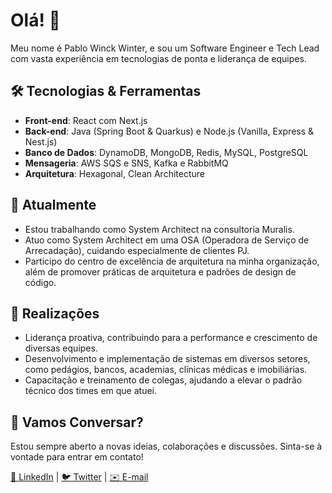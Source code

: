 # Olá! 👋

Meu nome é Pablo Winck Winter, e sou um Software Engineer e Tech Lead com vasta experiência em tecnologias de ponta e liderança de equipes.

## 🛠️ Tecnologias & Ferramentas
- **Front-end**: React com Next.js
- **Back-end**: Java (Spring Boot & Quarkus) e Node.js (Vanilla, Express & Nest.js)
- **Banco de Dados**: DynamoDB, MongoDB, Redis, MySQL, PostgreSQL
- **Mensageria**: AWS SQS e SNS, Kafka e RabbitMQ
- **Arquitetura**: Hexagonal, Clean Architecture

## 🌱 Atualmente
- Estou trabalhando como System Architect na consultoria Muralis.
- Atuo como System Architect em uma OSA (Operadora de Serviço de Arrecadação), cuidando especialmente de clientes PJ.
- Participo do centro de excelência de arquitetura na minha organização, além de promover práticas de arquitetura e padrões de design de código.

## 🌟 Realizações
- Liderança proativa, contribuindo para a performance e crescimento de diversas equipes.
- Desenvolvimento e implementação de sistemas em diversos setores, como pedágios, bancos, academias, clínicas médicas e imobiliárias.
- Capacitação e treinamento de colegas, ajudando a elevar o padrão técnico dos times em que atuei.

## 💬 Vamos Conversar?
Estou sempre aberto a novas ideias, colaborações e discussões. Sinta-se à vontade para entrar em contato!

[🔗 LinkedIn](https://www.linkedin.com/in/pablowinck/) | [🐦 Twitter](https://twitter.com/dev_winter) | [✉️ E-mail](mailto:contato@pablowinter.com.br)
